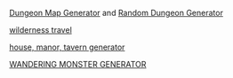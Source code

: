 [Dungeon Map Generator](https://www.kassoon.com/dnd/dungeon-map/) and [Random Dungeon Generator](https://www.kassoon.com/dnd/5e/dungeon-generator/)

[wilderness travel](https://www.kassoon.com/dnd/wilderness-travel/)

[house, manor, tavern generator](https://www.kassoon.com/dnd/house-map-generator)

[WANDERING MONSTER GENERATOR](https://www.kassoon.com/dnd/5e/random-monsters/)
